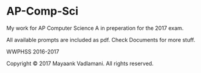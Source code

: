 # AP-Comp-Sci		

My work for AP Computer Science A in preperation for the 2017 exam. 		

All available prompts are included as pdf. Check Documents for more stuff.		

WWPHSS 2016-2017		

Copyright &copy; 2017 Mayaank Vadlamani. All rights reserved. 

